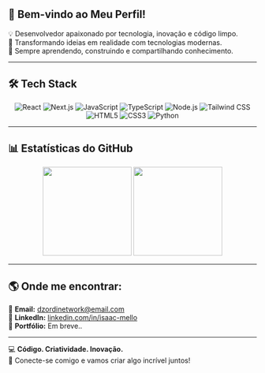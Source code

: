## 👋 **Bem-vindo ao Meu Perfil!**  

💡 Desenvolvedor apaixonado por tecnologia, inovação e código limpo.  
🚀 Transformando ideias em realidade com tecnologias modernas.  
🎯 Sempre aprendendo, construindo e compartilhando conhecimento.  

---

## 🛠 **Tech Stack**  

<div align="center">
  
  ![React](https://img.shields.io/badge/-React-61DAFB?logo=react&logoColor=white&style=for-the-badge)
  ![Next.js](https://img.shields.io/badge/-Next.js-000000?logo=next.js&logoColor=white&style=for-the-badge)
  ![JavaScript](https://img.shields.io/badge/-JavaScript-F7DF1E?logo=javascript&logoColor=black&style=for-the-badge)
  ![TypeScript](https://img.shields.io/badge/-TypeScript-3178C6?logo=typescript&logoColor=white&style=for-the-badge)
  ![Node.js](https://img.shields.io/badge/-Node.js-339933?logo=node.js&logoColor=white&style=for-the-badge)
  ![Tailwind CSS](https://img.shields.io/badge/-Tailwind%20CSS-38B2AC?logo=tailwind-css&logoColor=white&style=for-the-badge)
  ![HTML5](https://img.shields.io/badge/-HTML5-E34F26?logo=html5&logoColor=white&style=for-the-badge)
  ![CSS3](https://img.shields.io/badge/-CSS3-1572B6?logo=css3&logoColor=white&style=for-the-badge)
  ![Python](https://img.shields.io/badge/-Python-3776AB?logo=python&logoColor=white&style=for-the-badge)
  
</div>

---

## 📊 **Estatísticas do GitHub**  

<div align="center">
  <img height="180em" src="https://github-readme-stats.vercel.app/api?username=dzordii&show_icons=true&theme=tokyonight&include_all_commits=true&count_private=true&cache_seconds=1800&token=${{ secrets.GH_STATS_TOKEN }}"/>
  <img height="180em" src="https://github-readme-stats.vercel.app/api/top-langs/?username=dzordii&layout=compact&theme=tokyonight"/>
</div>

---

## 🌎 **Onde me encontrar:**  

📩 **Email:** [dzordinetwork@email.com](mailto:dzordinetwork@gmail.com)  
💼 **LinkedIn:** [linkedin.com/in/isaac-mello](https://linkedin.com/in/isaac-mello)  
🚀 **Portfólio:** Em breve.. 

---

💻 **Código. Criatividade. Inovação.**  
🌟 Conecte-se comigo e vamos criar algo incrível juntos!  
